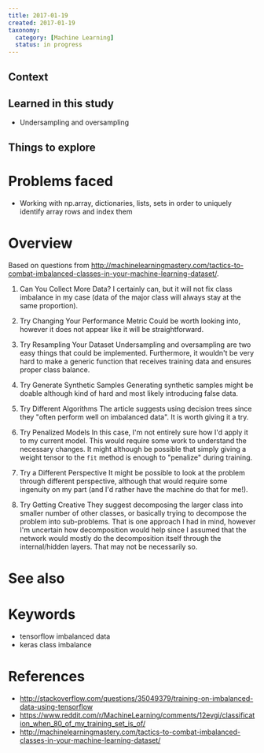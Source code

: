 ```yaml
---
title: 2017-01-19
created: 2017-01-19
taxonomy:
  category: [Machine Learning]
  status: in progress
---
```


## Context

## Learned in this study
* Undersampling and oversampling

## Things to explore

# Problems faced
* Working with np.array, dictionaries, lists, sets in order to uniquely identify array rows and index them

# Overview

Based on questions from http://machinelearningmastery.com/tactics-to-combat-imbalanced-classes-in-your-machine-learning-dataset/.

1) Can You Collect More Data?
I certainly can, but it will not fix class imbalance in my case (data of the major class will always stay at the same proportion).

2) Try Changing Your Performance Metric
Could be worth looking into, however it does not appear like it will be straightforward.

3) Try Resampling Your Dataset
Undersampling and oversampling are two easy things that could be implemented. Furthermore, it wouldn't be very hard to make a generic function that receives training data and ensures proper class balance.

4) Try Generate Synthetic Samples
Generating synthetic samples might be doable although kind of hard and most likely introducing false data.

5) Try Different Algorithms
The article suggests using decision trees since they "often perform well on imbalanced data". It is worth giving it a try.

6) Try Penalized Models
In this case, I'm not entirely sure how I'd apply it to my current model. This would require some work to understand the necessary changes. It might although be possible that simply giving a weight tensor to the `fit` method is enough to "penalize" during training.

7) Try a Different Perspective
It might be possible to look at the problem through different perspective, although that would require some ingenuity on my part (and I'd rather have the machine do that for me!).

8) Try Getting Creative
They suggest decomposing the larger class into smaller number of other classes, or basically trying to decompose the problem into sub-problems. That is one approach I had in mind, however I'm uncertain how decomposition would help since I assumed that the network would mostly do the decomposition itself through the internal/hidden layers. That may not be necessarily so.

# See also

# Keywords
* tensorflow imbalanced data
* keras class imbalance

# References
* http://stackoverflow.com/questions/35049379/training-on-imbalanced-data-using-tensorflow
* https://www.reddit.com/r/MachineLearning/comments/12evgi/classification_when_80_of_my_training_set_is_of/
* http://machinelearningmastery.com/tactics-to-combat-imbalanced-classes-in-your-machine-learning-dataset/